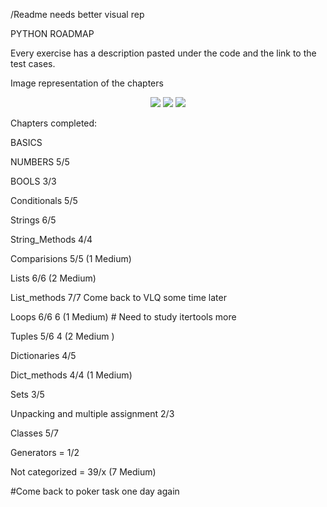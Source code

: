 /Readme needs better visual rep

PYTHON ROADMAP

Every exercise has a description pasted under the code and the link to the test cases.

Image representation of the chapters 
<p align = "center">
  
<img src="https://github.com/mykasero/excercism_practice/assets/58263528/a11f2895-a78c-40fa-a0c7-43000294de9e"/>

<img src="https://github.com/mykasero/excercism_practice/assets/58263528/fd90c642-e8c3-4ea4-bced-3a4fabdc6253"/>

<img src="https://github.com/mykasero/excercism_practice/assets/58263528/9aabc100-cf1b-488a-9201-c1df159b4dab"/>

</p>
Chapters completed:

BASICS

NUMBERS 5/5

BOOLS 3/3

Conditionals 5/5

Strings 6/5

String_Methods 4/4

Comparisions 5/5  (1 Medium)

Lists 6/6 (2 Medium)

List_methods 7/7
Come back to VLQ some time later

Loops 6/6 6 (1 Medium) # Need to study itertools more

Tuples 5/6 4 (2 Medium )

Dictionaries 4/5

Dict_methods 4/4 (1 Medium)

Sets 3/5

Unpacking and multiple assignment 2/3

Classes 5/7

Generators = 1/2

Not categorized = 39/x (7 Medium)

#Come back to poker task one day again
